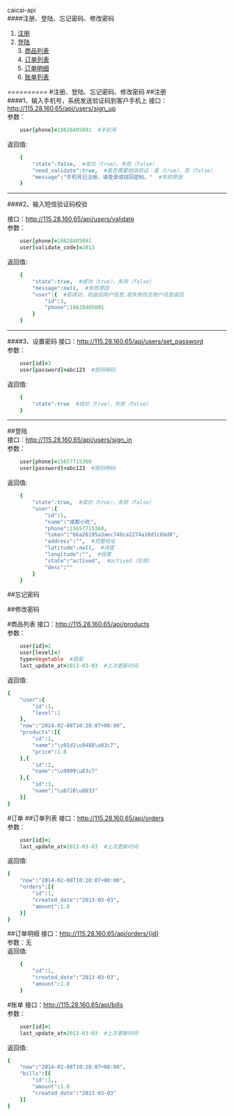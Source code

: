 caicai-api  
####注册、登陆、忘记密码、修改密码
  1. [注册](#注册)  
  2. [登陆](#登陆)  
	3. [商品列表](#商品列表)  
	4. [订单列表](#订单列表)  
	5. [订单明细](#订单明细)  
	6. [账单列表](#账单列表)  

==========
#注册、登陆、忘记密码、修改密码
##注册  
####1、输入手机号，系统发送验证码到客户手机上
接口：http://115.28.160.65/api/users/sign_up  
参数：
```ruby
	user[phone]=18628405091  #手机号
```
返回值:  
```ruby
	{
		"state":false,  #成功（true），失败（false） 
		"need_validate":true,  #是否需要短信验证：是（true），否（false） 
		"message":"手机号已注册，请登录或找回密码。"  #失败原因  
	}  
``` 

----
####2、输入短信验证码校验

接口：http://115.28.160.65/api/users/validate  
参数：
```ruby
	user[phone]=18628405091  
	user[validate_code]=2813
``` 
返回值:  
```ruby
	{
		"state":true,  #成功（true），失败（false） 
		"message":null,  #失败原因  
		"user":{  #若成功，则返回用户信息;若失败则无用户信息返回
			"id":3,
			"phone":18628405091
		}
	}
```

----
####3、设置密码
接口：http://115.28.160.65/api/users/set_password  
参数：
```ruby
	user[id]=3  
	user[password]=abc123  #密码明码
```
返回值:  
```ruby
	{
		"state":true  #成功（true），失败（false）
	}
``` 

----

##登陆  
接口：http://115.28.160.65/api/users/sign_in  
参数：
```ruby
	user[phone]=15657715360  
	user[password]=abc123  #密码明码
``` 
返回值:  
```ruby
	{
		"state":true,  #成功（true），失败（false） 
		"user":{  
			"id":1,  
			"name":"成都小吃",  
			"phone":15657715360,  
			"token":"66a26195a3aec740ca2274a16d1c6bd0",  
			"address":"",  #完整地址
			"latitude":null,  #纬度
			"longitude":"",  #经度
			"state":"actived",  #actived（可用）
			"desc":""  
		}
	}
```


##忘记密码
  
##修改密码


#商品列表
接口：http://115.28.160.65/api/products  
参数：
```ruby
	user[id]=1
	user[level]=3
	type=Vegetable  #蔬菜
	last_update_at=2013-03-03  #上次更新时间
``` 
返回值:  
```ruby
{
	"user":{
		"id":1, 
		"level":1
	},
	"now":"2014-02-08T10:28:07+08:00",
	"products":[{
		"id":1,
		"name":"\u91d1\u9488\u83c7",
		"price":1.8
	},{
		"id":2,
		"name":"\u9999\u83c7"
	},{
		"id":3,
		"name":"\u6728\u8033"
	}]
}
```

#订单
##订单列表
接口：http://115.28.160.65/api/orders  
参数：
```ruby
	user[id]=1
	last_update_at=2013-03-03  #上次更新时间
``` 
返回值:  
```ruby
{
	"now":"2014-02-08T10:28:07+08:00",
	"orders":[{
		"id":1,
		"created_date":"2013-03-03",
		"amount":1.8
	}]
}
```
##订单明细
接口：http://115.28.160.65/api/orders/{id}  
参数：无  
返回值:  
```ruby
	{
		"id":1,
		"created_date":"2013-03-03",
		"amount":1.8
	}
```



#账单
接口：http://115.28.160.65/api/bills  
参数：
```ruby
	user[id]=1
	last_update_at=2013-03-03  #上次更新时间
``` 
返回值:  
```ruby
{
	"now":"2014-02-08T10:28:07+08:00",
	"bills":[{
		"id":1,,
		"amount":1.8
		"created_date":"2013-03-03"
	}]
}
```

